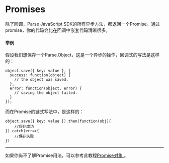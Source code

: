 # Promises

除了回调，Parse JavaScript SDK的所有异步方法，都返回一个Promise。通过promise，你的代码会比在回调中嵌套代码清晰很多。

#### 举例

假设我们想保存一个Parse.Object，这是一个异步的操作，回调式的写法是这样的：

```
object.save({ key: value }, {
  success: function(object) {
    // the object was saved.
  },
  error: function(object, error) {
    // saving the object failed.
  }
});
```

而在Promise的链式写法中，是这样的：

```
object.save({ key: value }).then(function(obj){
    //保存成功
}).catch(err=>{
    //保存失败
})
```

---

如果你尚不了解Promise用法，可以参考此教程[Promise对象 ](http://es6.ruanyifeng.com/#docs/promise)。

